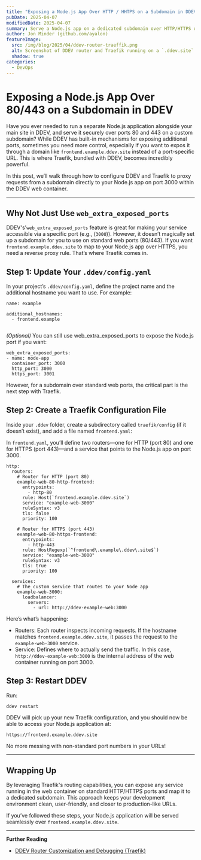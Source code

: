 ```yaml
---
title: "Exposing a Node.js App Over HTTP / HHTPS on a Subdomain in DDEV"
pubDate: 2025-04-07
modifiedDate: 2025-04-07
summary: Serve a Node.js app on a dedicated subdomain over HTTP/HTTPS using DDEV’s Traefik.
author: Jon Minder (github.com/ayalon)
featureImage:
  src: /img/blog/2025/04/ddev-router-traeffik.png
  alt: Screenshot of DDEV router and Traefik running on a `.ddev.site` domain in a browser window
  shadow: true
categories:
  - DevOps
---
```

# Exposing a Node.js App Over 80/443 on a Subdomain in DDEV

Have you ever needed to run a separate Node.js application alongside your main site in DDEV, and serve it securely 
over ports 80 and 443 on a custom subdomain? While DDEV has built-in mechanisms for exposing additional ports, 
sometimes you need more control, especially if you want to expos it through a domain like 
`frontend.example.ddev.site` instead of a port-specific URL. This is where Traefik, bundled with DDEV, 
becomes incredibly powerful.

In this post, we’ll walk through how to configure DDEV and Traefik to proxy requests from a subdomain directly 
to your Node.js app on port 3000 within the DDEV web container.

---

## Why Not Just Use `web_extra_exposed_ports`

DDEV's'`web_extra_exposed_ports` feature is great for making your service accessible via a specific port 
(e.g., (`3000`)). However, it doesn’t magically set up a subdomain for you to use on standard web ports (80/443). 
If you want `frontend.example.ddev.site` to map to your Node.js app over HTTPS, you need a reverse proxy rule. 
That’s where Traefik comes in.


## Step 1: Update Your `.ddev/config.yaml`

In your project’s `.ddev/config.yaml`, define the project name and the additional hostname you want to use. For example:
```
name: example

additional_hostnames:
  - frontend.example


```
_(Optional)_ You can still use web_extra_exposed_ports to expose the Node.js port if you want:
```
web_extra_exposed_ports:
- name: node-app
  container_port: 3000
  http_port: 3000
  https_port: 3001
```
However, for a subdomain over standard web ports, the critical part is the next step with Traefik.

## Step 2: Create a Traefik Configuration File

Inside your `.ddev` folder, create a subdirectory called `traefik/config` (if it doesn’t exist), 
and add a file named `frontend.yaml`:

In `frontend.yaml`, you’ll define two routers—one for HTTP (port 80) and one for HTTPS (port 443)—and 
a service that points to the Node.js app on port 3000.
```
http:
  routers:
    # Router for HTTP (port 80)
    example-web-80-http-frontend:
      entrypoints:
        - http-80
      rule: Host(`frontend.example.ddev.site`)
      service: "example-web-3000"
      ruleSyntax: v3
      tls: false
      priority: 100

    # Router for HTTPS (port 443)
    example-web-80-https-frontend:
      entrypoints:
        - http-443
      rule: HostRegexp(`^frontend\.example\.ddev\.site$`)
      service: "example-web-3000"
      ruleSyntax: v3
      tls: true
      priority: 100

  services:
    # The custom service that routes to your Node app
    example-web-3000:
      loadbalancer:
        servers:
          - url: http://ddev-example-web:3000

```
Here’s what’s happening:
* Routers: Each router inspects incoming requests. If the hostname matches `frontend.example.ddev.site`, it passes the request to the `example-web-3000` service.
* Service: Defines where to actually send the traffic. In this case, `http://ddev-example-web:3000` is the internal address of the web container running on port 3000.

## Step 3: Restart DDEV

Run:

```bash
ddev restart
```

DDEV will pick up your new Traefik configuration, and you should now be able to access your Node.js application at:


```text
https://frontend.example.ddev.site
```
No more messing with non-standard port numbers in your URLs!

---


## Wrapping Up

By leveraging Traefik's routing capabilities, you can expose any service running in the web container on standard HTTP/HTTPS ports and map it to a dedicated subdomain. This approach keeps your development environment clean, user-friendly, and closer to production-like URLs.


If you’ve followed these steps, your Node.js application will be served seamlessly over `frontend.example.ddev.site`.


---


**Further Reading**
- [DDEV Router Customization and Debugging (Traefik)](https://ddev.readthedocs.io/en/stable/users/extend/traefik-router/#traefik-configuration)
